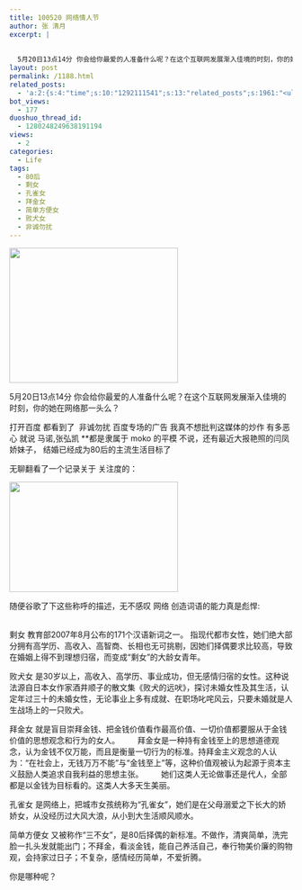 ```yaml
---
title: 100520 网络情人节
author: 张 清月
excerpt: |
  
  
  5月20日13点14分 你会给你最爱的人准备什么呢？在这个互联网发展渐入佳境的时刻，你的她在网络那一头么...
layout: post
permalink: /1188.html
related_posts:
  - 'a:2:{s:4:"time";s:10:"1292111541";s:13:"related_posts";s:1961:"<ul class="related_post"><li><a href="http://blog.80aj.com/2010/08/18/100818-%e5%85%b3%e4%ba%8e-%e6%9e%ab-%e5%8f%b6-%e4%bb%8b%e7%bb%8d/" title="100818 关于 枫 叶 介绍">100818 关于 枫 叶 介绍</a></li><li><a href="http://blog.80aj.com/2010/07/05/100705-%e5%8d%96/" title="100705 卖">100705 卖</a></li><li><a href="http://blog.80aj.com/2010/07/01/100701-%e9%94%99%e5%a4%b1/" title="100701 错失">100701 错失</a></li><li><a href="http://blog.80aj.com/2010/06/29/100629-%e5%80%94%e5%bc%ba/" title="100629 倔强">100629 倔强</a></li><li><a href="http://blog.80aj.com/2010/06/23/100623-%e8%be%b9%e7%9c%8b%e8%be%b9%e7%ac%91%e8%be%b9%e6%b5%81%e6%b3%aa/" title="100623 边看边笑边流泪<非房勿扰>">100623 边看边笑边流泪<非房勿扰></a></li><li><a href="http://blog.80aj.com/2010/06/06/100606-%e5%94%af%e6%9c%89%e7%83%9f%e4%b8%8d%e5%bc%83%e4%bd%a0/" title="100606  唯有烟不弃你">100606  唯有烟不弃你</a></li><li><a href="http://blog.80aj.com/2010/05/20/100520-7%e5%ae%97%e7%bd%aa%e7%8e%b0%e5%ae%9e%e7%9a%84%e7%bf%bb%e7%89%88/" title="100520 7宗罪现实的翻版">100520 7宗罪现实的翻版</a></li><li><a href="http://blog.80aj.com/2010/04/15/100415-%e5%ae%89%e9%9d%99%e4%b8%ad%e4%b8%8d%e5%ae%89%e5%88%86%e7%9a%84%e6%98%af%e9%82%a3%e9%a2%97%e5%bf%83/" title="100415 安静中不安分的是那颗心">100415 安静中不安分的是那颗心</a></li><li><a href="http://blog.80aj.com/2010/04/02/100403-%e7%94%9f%e6%b4%bb%e9%82%a3%e4%ba%9b%e4%ba%8b/" title="100403 生活那些事">100403 生活那些事</a></li><li><a href="http://blog.80aj.com/2010/03/09/%e4%ba%ba%e7%94%9f%e6%98%af%e6%9d%a1%e6%84%9f%e6%82%9f%e7%9a%84%e8%b7%af%ef%bc%8c%e7%ad%89%e4%bd%a0%e6%84%9f%e6%82%9f%e5%ae%8c%e4%ba%86%e4%b9%9f%e8%af%a5%e8%bf%9b%e5%9d%9f%e5%a2%93%e4%ba%86/" title="人生是条感悟的路，等你感悟完了也该进坟墓了">人生是条感悟的路，等你感悟完了也该进坟墓了</a></li></ul>";}'
bot_views:
  - 177
duoshuo_thread_id:
  - 1280248249638191194
views:
  - 2
categories:
  - Life
tags:
  - 80后
  - 剩女
  - 孔雀女
  - 拜金女
  - 简单方便女
  - 败犬女
  - 非诚勿扰
---
```

[<img title="6b6c8544d585b47c500ffe69" src="http://www.80aj.com/wp-content/uploads/2010/05/6b6c8544d585b47c500ffe69-300x240.jpg" alt="" width="300" height="240" />][1]

5月20日13点14分 你会给你最爱的人准备什么呢？在这个互联网发展渐入佳境的时刻，你的她在网络那一头么？

打开百度 都看到了  非诚勿扰 百度专场的广告 我真不想批判这媒体的炒作 有多恶心 就说 马诺,张弘凯 **都是隶属于 moko 的平模 不说，还有最近大报艳照的闫凤娇妹子， 结婚已经成为80后的主流生活目标了

无聊翻看了一个记录关于 关注度的：

<img title="22" src="http://www.80aj.com/wp-content/uploads/2010/05/22-300x196.gif" alt="" width="300" height="196" />

随便谷歌了下这些称呼的描述，无不感叹 网络 创造词语的能力真是彪悍:  
 

剩女 教育部2007年8月公布的171个汉语新词之一。 指现代都市女性，她们绝大部分拥有高学历、高收入、高智商、长相也无可挑剔，因她们择偶要求比较高，导致在婚姻上得不到理想归宿，而变成“剩女”的大龄女青年。

败犬女 是30岁以上，高收入、高学历、事业成功，但无感情归宿的女性。这种说法源自日本女作家酒井顺子的散文集《败犬的远吠》，探讨未婚女性及其生活，认定年过三十的未婚女性，无论事业上多有成就、在职场叱咤风云，只要未婚就是人生战场上的一只败犬。

拜金女 就是盲目崇拜金钱、把金钱价值看作最高价值、一切价值都要服从于金钱价值的思想观念和行为的女人。 　　拜金女是一种持有金钱至上的思想道德观念，认为金钱不仅万能，而且是衡量一切行为的标准。持拜金主义观念的人认为：“在社会上，无钱万万不能”与“金钱至上”等，这种价值观被认为起源于资本主义鼓励人类追求自我利益的思想主张。 　　她们这类人无论做事还是代人，全部都是以金钱为目标看的。这类人大多天生美丽。

孔雀女 是网络上，把城市女孩统称为“孔雀女”，她们是在父母溺爱之下长大的娇娇女，从没经历过大风大浪，从小到大生活顺风顺水。　

简单方便女 又被称作“三不女”，是80后择偶的新标准。不做作，清爽简单，洗完脸一扎头发就能出门；不拜金，看淡金钱，能自己养活自己，奉行物美价廉的购物观，会持家过日子；不复杂，感情经历简单，不爱折腾。

你是哪种呢？

 [1]: http://www.80aj.com/wp-content/uploads/2010/05/6b6c8544d585b47c500ffe69.jpg
